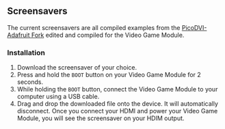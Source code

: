 ## Screensavers
The current screensavers are all compiled examples from the [PicoDVI-Adafruit Fork](https://reference.arduino.cc/reference/en/libraries/picodvi-adafruit-fork/) edited and compiled for the Video Game Module.

### Installation
1. Download the screensaver of your choice.
2. Press and hold the `BOOT` button on your Video Game Module for 2 seconds.
3. While holding the `BOOT` button, connect the Video Game Module to your computer using a USB cable.
4. Drag and drop the downloaded file onto the device. It will automatically disconnect. Once you connect your HDMI and power your Video Game Module, you will see the screensaver on your HDIM output.